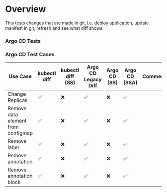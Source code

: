 # Overview

This tests changes that are made in git, i.e. deploy application, update manifest in git, refresh and see what diff shows.

### Argo CD Tests

### Argo CD Test Cases

| Use Case                                                 | kubectl diff | kubectl diff (SS)   |Argo CD Legacy Diff | Argo CD (SS) | Argo CD (SSA) | Comment |
| -------------                                            | ------------ | ------------------- | ------------------ | ------------ | ------------- | ------- |
| Change Replicas                                          |       ✅     |         ❌          |         ✅         |      ❌      |      ✅       |         |
| Remove data element from configmap                       |       ✅     |         ❌          |         ✅         |      ❌      |      ✅       |         |
| Remove label                                             |       ✅     |         ❌          |         ✅         |      ❌      |      ✅       |         |
| Remove annotation                                        |       ✅     |         ❌          |         ✅         |      ❌      |      ✅       |         |
| Remove annotation block                                  |       ✅     |         ❌          |         ✅         |      ❌      |      ✅       |         |

